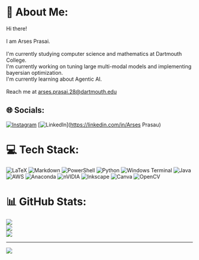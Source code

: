 # 💫 About Me:
Hi there!<br><br>I am Arses Prasai. <br><br>I'm currently studying computer science and mathematics at Dartmouth College.<br>I'm currently working on tuning large multi-modal models and implementing bayersian optimization. <br>I'm currently learning about Agentic AI.<br><br>Reach me at arses.prasai.28@dartmouth.edu


## 🌐 Socials:
[![Instagram](https://img.shields.io/badge/Instagram-%23E4405F.svg?logo=Instagram&logoColor=white)](https://instagram.com/arses.p) [![LinkedIn](https://img.shields.io/badge/LinkedIn-%230077B5.svg?logo=linkedin&logoColor=white)](https://linkedin.com/in/Arses Prasau) 

# 💻 Tech Stack:
![LaTeX](https://img.shields.io/badge/latex-%23008080.svg?style=for-the-badge&logo=latex&logoColor=white) ![Markdown](https://img.shields.io/badge/markdown-%23000000.svg?style=for-the-badge&logo=markdown&logoColor=white) ![PowerShell](https://img.shields.io/badge/PowerShell-%235391FE.svg?style=for-the-badge&logo=powershell&logoColor=white) ![Python](https://img.shields.io/badge/python-3670A0?style=for-the-badge&logo=python&logoColor=ffdd54) ![Windows Terminal](https://img.shields.io/badge/Windows%20Terminal-%234D4D4D.svg?style=for-the-badge&logo=windows-terminal&logoColor=white) ![Java](https://img.shields.io/badge/java-%23ED8B00.svg?style=for-the-badge&logo=openjdk&logoColor=white) ![AWS](https://img.shields.io/badge/AWS-%23FF9900.svg?style=for-the-badge&logo=amazon-aws&logoColor=white) ![Anaconda](https://img.shields.io/badge/Anaconda-%2344A833.svg?style=for-the-badge&logo=anaconda&logoColor=white) ![nVIDIA](https://img.shields.io/badge/cuda-000000.svg?style=for-the-badge&logo=nVIDIA&logoColor=green) ![Inkscape](https://img.shields.io/badge/Inkscape-e0e0e0?style=for-the-badge&logo=inkscape&logoColor=080A13) ![Canva](https://img.shields.io/badge/Canva-%2300C4CC.svg?style=for-the-badge&logo=Canva&logoColor=white) ![OpenCV](https://img.shields.io/badge/opencv-%23white.svg?style=for-the-badge&logo=opencv&logoColor=white)
# 📊 GitHub Stats:
![](https://github-readme-stats.vercel.app/api?username=arses-ui&theme=dark&hide_border=false&include_all_commits=false&count_private=false)<br/>
![](https://nirzak-streak-stats.vercel.app/?user=arses-ui&theme=dark&hide_border=false)<br/>
![](https://github-readme-stats.vercel.app/api/top-langs/?username=arses-ui&theme=dark&hide_border=false&include_all_commits=false&count_private=false&layout=compact)

---
[![](https://visitcount.itsvg.in/api?id=arses-ui&icon=0&color=0)](https://visitcount.itsvg.in)

<!-- Proudly created with GPRM ( https://gprm.itsvg.in ) -->
